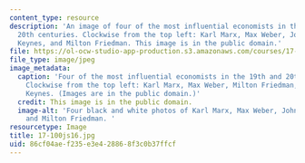 ```yaml
---
content_type: resource
description: 'An image of four of the most influential economists in the 19th and
  20th centuries. Clockwise from the top left: Karl Marx, Max Weber, John Maynard
  Keynes, and Milton Friedman. This image is in the public domain.'
file: https://ol-ocw-studio-app-production.s3.amazonaws.com/courses/17-100j-political-economy-i-spring-2016/86cf04aef235e3e428868f3c0b37ffcf_17-100js16.jpg
file_type: image/jpeg
image_metadata:
  caption: 'Four of the most influential economists in the 19th and 20th centuries.
    Clockwise from the top left: Karl Marx, Max Weber, Milton Friedman, and John Maynard
    Keynes. (Images are in the public domain.)'
  credit: This image is in the public domain.
  image-alt: 'Four black and white photos of Karl Marx, Max Weber, John Maynard Keynes,
    and Milton Friedman. '
resourcetype: Image
title: 17-100js16.jpg
uid: 86cf04ae-f235-e3e4-2886-8f3c0b37ffcf
---
```

